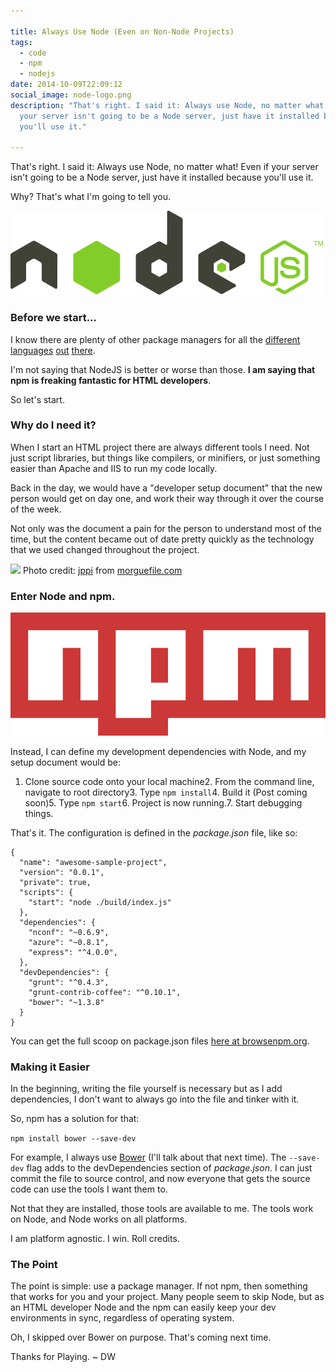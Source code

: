 ```yaml
---

title: Always Use Node (Even on Non-Node Projects)
tags:
  - code
  - npm
  - nodejs
date: 2014-10-09T22:09:12
social_image: node-logo.png
description: "That's right. I said it: Always use Node, no matter what! Even if
  your server isn't going to be a Node server, just have it installed because
  you'll use it."

---
```


That's right. I said it: Always use Node, no matter what! Even if your server isn't going to be a Node server, just have it installed because you'll use it.

Why? That's what I'm going to tell you.

![](node-logo.png)

### Before we start...

I know there are plenty of other package managers for all the [different](https://www.nuget.org/) [languages](https://www.rubygems.org/) [out](https://getcomposer.org/) [there](https://pip.pypa.io/en/latest/).

I'm not saying that NodeJS is better or worse than those. **I am saying that npm is freaking fantastic for HTML developers**.

So let's start.

### Why do I need it?

When I start an HTML project there are always different tools I need. Not just script libraries, but things like compilers, or minifiers, or just something easier than Apache and IIS to run my code locally.

Back in the day, we would have a "developer setup document" that the new person would get on day one, and work their way through it over the course of the week.

Not only was the document a pain for the person to understand most of the time, but the content became out of date pretty quickly as the technology that we used changed throughout the project.

![](http://mrg.bz/VlafmO)
Photo credit: [jppi](http://www.morguefile.com/creative/jppi) from [morguefile.com](http://www.morguefile.com/)

### Enter Node and npm.

![NPM logo](npm-logo.png)

Instead, I can define my development dependencies with Node, and my setup document would be:

1.  Clone source code onto your local machine2.  From the command line, navigate to root directory3.  Type `npm install`4.  Build it (Post coming soon)5.  Type `npm start`6.  Project is now running.7.  Start debugging things.

That's it. The configuration is defined in the  _package.json_ file, like so:

    {
      "name": "awesome-sample-project",
      "version": "0.0.1",
      "private": true,
      "scripts": {
        "start": "node ./build/index.js"
      },
      "dependencies": {
        "nconf": "~0.6.9",
        "azure": "~0.8.1",
        "express": "^4.0.0",
      },
      "devDependencies": {
        "grunt": "^0.4.3",
        "grunt-contrib-coffee": "^0.10.1",
        "bower": "~1.3.8"
      }
    }

You can get the full scoop on package.json files [here at browsenpm.org](http://browsenpm.org/package.json).

### Making it Easier

In the beginning, writing the file yourself is necessary but as I add dependencies, I don't want to always go into the file and tinker with it. 

So, npm has a solution for that:

`npm install bower --save-dev`

For example, I always use [Bower](http://) (I'll talk about that next time). The `--save-dev` flag adds to the devDependencies section of _package.json_. I can just commit the file to source control, and now everyone that gets the source code can use the tools I want them to.

Not that they are installed, those tools are available to me. The tools work on Node, and Node works on all platforms. 

I am platform agnostic. I win. Roll credits.

### The Point

The point is simple: use a package manager. If not npm, then something that works for you and your project. Many people seem to skip Node, but as an HTML developer Node and the npm can easily keep your dev environments in sync, regardless of operating system.

Oh, I skipped over Bower on purpose. That's coming next time.

Thanks for Playing. ~ DW